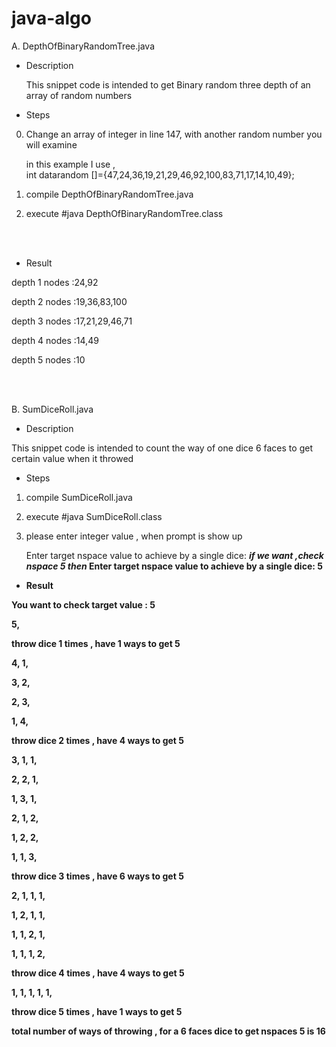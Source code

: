 # java-algo


A. DepthOfBinaryRandomTree.java

* Description

   This snippet code is intended to get Binary random three depth of an array of random numbers 

* Steps 

0. Change an array of integer in line 147, with another random number you will examine 

   in this example I use ,
   <br/>
   int datarandom []={47,24,36,19,21,29,46,92,100,83,71,17,14,10,49};

1. compile DepthOfBinaryRandomTree.java 
2. execute #java DepthOfBinaryRandomTree.class



<br />
<br />

* Result

depth 1 nodes :24,92 

depth 2 nodes :19,36,83,100

depth 3 nodes :17,21,29,46,71

depth 4 nodes :14,49

depth 5 nodes :10






<br />
<br />

B. SumDiceRoll.java 
* Description

This snippet code is intended to count the way of one dice 6 faces to get certain value  when it throwed

* Steps 

1. compile SumDiceRoll.java 
2. execute #java SumDiceRoll.class

3. please enter integer value , when prompt is show up

   Enter target nspace value to achieve by a single dice: 
   <b/>
   <i>if we want ,check nspace 5 then </i>
   <b/>
   Enter target nspace value to achieve by a single dice: 5


* Result



You want to check target value : 5

5, 

throw dice 1 times , have 1 ways to get 5

4, 1,

3, 2,

2, 3,

1, 4,


throw dice 2 times , have 4 ways to get 5

3, 1, 1,

2, 2, 1,

1, 3, 1,

2, 1, 2,

1, 2, 2,

1, 1, 3, 

throw dice 3 times , have 6 ways to get 5

2, 1, 1, 1,

1, 2, 1, 1,

1, 1, 2, 1,

1, 1, 1, 2,


throw dice 4 times , have 4 ways to get 5

1, 1, 1, 1, 1, 

throw dice 5 times , have 1 ways to get 5


total number of ways of throwing  , for a 6 faces dice to get nspaces 5 is 16
